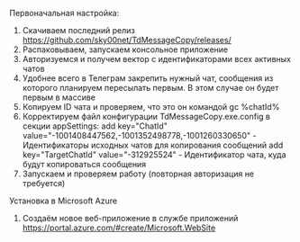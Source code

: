 Первоначальная настройка:
1. Скачиваем последний релиз https://github.com/sky00net/TdMessageCopy/releases/
2. Распаковываем, запускаем консольное приложение
3. Авторизуемся и получем вектор с идентификаторами всех активных чатов
4. Удобнее всего в Телеграм закрепить нужный чат, сообщения из которого планируем пересылать первым. В этом случае он будет первым в массиве
5. Копируем ID чата и проверяем, что это он командой gc %chatId%
6. Корректируем файл конфигурации TdMessageCopy.exe.config в секции appSettings:
add key="ChatId" value="-1001408447562,-1001352498778,-1001260330650" - Идентификаторы исходных чатов для копирования сообщений
add key="TargetChatId" value="-312925524" -  Идентификатор чата, куда будут копироваться сообщения
7. Запускаем и проверяем работу (повторная авторизация не требуется)
  
Установка в Microsoft Azure
1. Создаём новое веб-приложение в службе приложений https://portal.azure.com/#create/Microsoft.WebSite
